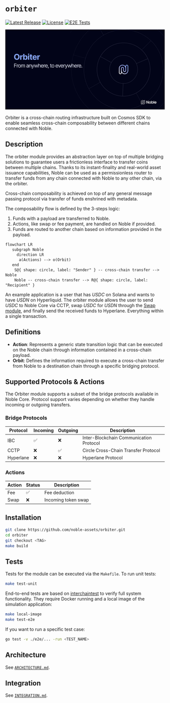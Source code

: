 # `orbiter`

[![Latest Release](https://img.shields.io/github/v/release/noble-assets/orbiter?style=flat&logo=github&logoColor=white&label=Latest&color=1E2457&labelColor=BAC3FF)](https://github.com/noble-assets/orbiter/releases/latest)
[![License](https://img.shields.io/badge/License-BUSL-red?labelColor=1E2457&color=BAC3FF)](https://github.com/noble-assets/orbiter/blob/main/LICENSE)
[![E2E Tests](https://img.shields.io/github/actions/workflow/status/noble-assets/orbiter/e2e-tests.yaml?style=flat&logo=githubactions&logoColor=white&label=Tests&labelColor=1E2457)](https://github.com/noble-assets/orbiter/actions/workflows/e2e-tests.yaml)

![Banner](./.assets/banner.png)

Orbiter is a cross-chain routing infrastructure built on Cosmos SDK to enable seamless cross-chain
composability between different chains connected with Noble.

## Description

The orbiter module provides an abstraction layer on top of multiple bridging solutions to guarantee
users a frictionless interface to transfer coins between multiple chains. Thanks to its
instant-finality and real-world asset issuance capabilities, Noble can be used as a permissionless
router to transfer funds from any chain connected with Noble to any other chain, via the orbiter.

Cross-chain composability is achieved on top of any general message passing protocol via transfer of
funds enshrined with metadata.

The composability flow is defined by the 3-steps logic:

1. Funds with a payload are transferred to Noble.
2. Actions, like swap or fee payment, are handled on Noble if provided.
3. Funds are routed to another chain based on information provided in the payload.

```mermaid
flowchart LR
   subgraph Noble
     direction LR
      a(Actions) --> o(Orbit)
   end
    S@{ shape: circle, label: "Sender" } -- cross-chain transfer -->  Noble
    Noble -- cross-chain transfer --> R@{ shape: circle, label: "Recipient" }

```

An example application is a user that has _USDC_ on Solana and wants to have _USDN_ on Hyperliquid.
The orbiter module allows the user to send _USDC_ to Noble Core via CCTP, swap _USDC_ for _USDN_
through the [Swap module](https://github.com/noble-assets/swap), and finally send the received funds
to Hyperlane. Everything within a single transaction.

## Definitions

- **Action**: Represents a generic state transition logic that can be executed on the Noble chain
  through information contained in a cross-chain payload.
- **Orbit**: Defines the information required to execute a cross-chain transfer from Noble to a
  destination chain through a specific bridging protocol.

## Supported Protocols & Actions

The Orbiter module supports a subset of the bridge protocols available in Noble Core. Protocol
support varies depending on whether they handle incoming or outgoing transfers.

### Bridge Protocols

| Protocol  | Incoming | Outgoing | Description                             |
| --------- | -------- | -------- | --------------------------------------- |
| IBC       | ✅       | ❌       | Inter-Blockchain Communication Protocol |
| CCTP      | ❌       | ✅       | Circle Cross-Chain Transfer Protocol    |
| Hyperlane | ❌       | ❌       | Hyperlane Protocol                      |

### Actions

| Action | Status | Description         |
| ------ | ------ | ------------------- |
| Fee    | ✅     | Fee deduction       |
| Swap   | ❌     | Incoming token swap |

## Installation

```sh
git clone https://github.com/noble-assets/orbiter.git
cd orbiter
git checkout <TAG>
make build
```

## Tests

Tests for the module can be executed via the `Makefile`. To run unit tests:

```sh
make test-unit
```

End-to-end tests are based on
[interchaintest](https://github.com/strangelove-ventures/interchaintest) to verify full system
functionality. They require Docker running and a local image of the simulation application:

```sh
make local-image
make test-e2e
```

If you want to run a specific test case:

```sh
go test -v ./e2e/... -run <TEST_NAME>
```

## Architecture

See [`ARCHITECTURE.md`](./ARCHITECTURE.md).

## Integration

See [`INTEGRATION.md`](./INTEGRATION.md).
